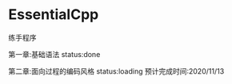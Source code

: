 # EssentialCpp

<essential cpp>练手程序

第一章:基础语法 status:done

第二章:面向过程的编码风格 status:loading 预计完成时间:2020/11/13
